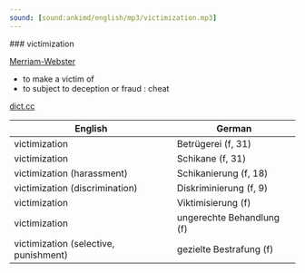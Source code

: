 ```yaml
---
sound: [sound:ankimd/english/mp3/victimization.mp3]
---
```


\### victimization

[Merriam-Webster](https://www.merriam-webster.com/dictionary/victimization)

- to make a victim of
- to subject to deception or fraud : cheat

[dict.cc](https://www.dict.cc/victimization)

| English        | German       |
| -------------- | ------------ |
| victimization | Betrügerei (f, 31) |
| victimization | Schikane (f, 31) |
| victimization (harassment) | Schikanierung (f, 18) |
| victimization (discrimination) | Diskriminierung (f, 9) |
| victimization | Viktimisierung (f) |
| victimization | ungerechte Behandlung (f) |
| victimization (selective, punishment) | gezielte Bestrafung (f) |
